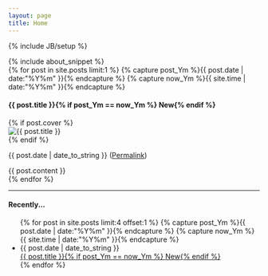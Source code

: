 ```yaml
---
layout: page
title: Home
---
```

{% include JB/setup %}
<div class="row">
  <span class="span4">
    {% include about_snippet %}
  </span>
  <span class="span10">
    <div class="latest_post">
      {% for post in site.posts limit:1 %}
        {% capture post_Ym %}{{ post.date | date:"%Y%m" }}{% endcapture %}
        {% capture now_Ym %}{{ site.time | date:"%Y%m" }}{% endcapture %}
        <h4>{{ post.title }}{% if post_Ym == now_Ym %} <span class="label success">New</span>{% endif %}</h4>
        {% if post.cover %}
          <div class="post_cover">
            <img src="{{ post.cover }}" alt="{{ post.title }}" width="{% if post.cover_width %}{{ post.cover_width }}{% else %}520px{% endif %}"/>
          </div>
        {% endif %}
        <div class="post_content">
        <p class="post_meta">{{ post.date | date_to_string }} (<a href="{{ BASE_PATH }}{{ post.url }}">Permalink</a>)</p>
        {{ post.content }}
        </div>
      {% endfor %}
    </div>
    <hr />
    <h4>Recently...</h4>
    <ul class="recent_posts">
      {% for post in site.posts limit:4 offset:1 %}
        {% capture post_Ym %}{{ post.date | date:"%Y%m" }}{% endcapture %}
        {% capture now_Ym %}{{ site.time | date:"%Y%m" }}{% endcapture %}
        <li class="{% cycle nil,'margin_left' %}">
          <span>{{ post.date | date_to_string }}</span><br /><a href="{{ BASE_PATH }}{{ post.url }}">{{ post.title }}{% if post_Ym == now_Ym %} <span class="label success">New</span>{% endif %}</a>
        </li>
      {% endfor %}
    </ul>
  </span>
</div>